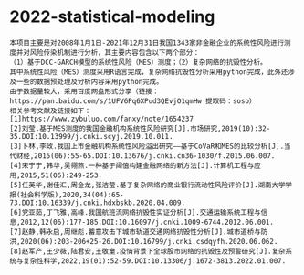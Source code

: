# 2022-statistical-modeling
    本项目主要是对2008年1月1日-2021年12月31日我国1343家非金融企业的系统性风险进行测度并对风险传染机制进行分析，其主要内容包含以下两个部分：
    （1）基于DCC-GARCH模型的系统性风险（MES）测度；（2）复杂网络的抗毁性分析。
    其中系统性风险（MES）测度采用R语言完成，复杂网络抗毁性分析采用python完成，此外还涉及一些的数据预处理及分析内容采用python完成。
    由于数据量较大，采用百度网盘形式分享（链接：https://pan.baidu.com/s/1UFV6Pq6XPud3QEvjO1qmHw 提取码：soso）
    相关参考文献及链接如下：
    [1]https://www.zybuluo.com/fanxy/note/1654237
    [2]刘莹.基于MES测度的我国金融机构系统性风险研究[J].市场研究,2019(10):32-35.DOI:10.13999/j.cnki.scyj.2019.10.011.
    [3]卜林,李政.我国上市金融机构系统性风险溢出研究——基于CoVaR和MES的比较分析[J].当代财经,2015(06):55-65.DOI:10.13676/j.cnki.cn36-1030/f.2015.06.007.
    [4]宋宁宁,韩华,吴翎燕.一种基于阈值构建金融网络的新方法[J].计算机工程与应用,2015,51(06):249-253.
    [5]任英华,谢佳汇,周金龙,张洁莹.基于复杂网络的商业银行流动性风险评价[J].湖南大学学报(社会科学版),2020,34(04):65-73.DOI:10.16339/j.cnki.hdxbskb.2020.04.009.
    [6]党亚茹,丁飞雅,高峰.我国航班流网络抗毁性实证分析[J].交通运输系统工程与信息,2012,12(06):177-185.DOI:10.16097/j.cnki.1009-6744.2012.06.001.
    [7]赵静,韩永启,周继彪.蓄意攻击下城市轨道交通网络抗毁性分析[J].城市道桥与防洪,2020(06):203-206+25-26.DOI:10.16799/j.cnki.csdqyfh.2020.06.062.
    [8]赵军产,王少薇,陆君安,王敬童.疫情背景下全球股市网络的抗毁性及预警研究[J].复杂系统与复杂性科学,2022,19(01):52-59.DOI:10.13306/j.1672-3813.2022.01.007.
